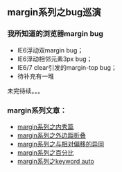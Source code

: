 ## margin系列之bug巡演

### 我所知道的浏览器margin bug

* IE6浮动双margin bug；
* IE6浮动相邻元素3px bug；
* IE6/7 clear引发的margin-top bug；
* 待补充有一堆

未完待续。。。
<!--more-->


### margin系列文章：

* [margin系列之内秀篇](http://blog.doyoe.com/~posts/css/2013-12-06-margin%E7%B3%BB%E5%88%97%E4%B9%8B%E5%86%85%E7%A7%80%E7%AF%87.md)
* [margin系列之外边距折叠](http://blog.doyoe.com/~posts/css/2013-12-04-margin%E7%B3%BB%E5%88%97%E4%B9%8B%E5%A4%96%E8%BE%B9%E8%B7%9D%E6%8A%98%E5%8F%A0.md)
* [margin系列之与相对偏移的异同](http://blog.doyoe.com/~posts/css/2013-12-02-margin%E7%B3%BB%E5%88%97%E4%B9%8B%E4%B8%8E%E7%9B%B8%E5%AF%B9%E5%81%8F%E7%A7%BB%E7%9A%84%E5%BC%82%E5%90%8C.md)
* [margin系列之百分比](http://blog.doyoe.com/~posts/css/2013-11-30-margin%E7%B3%BB%E5%88%97%E4%B9%8B%E7%99%BE%E5%88%86%E6%AF%94.md)
* [margin系列之keyword auto](http://blog.doyoe.com/~posts/css/2013-11-29-margin%E7%B3%BB%E5%88%97%E4%B9%8Bkeyword%20auto.md)